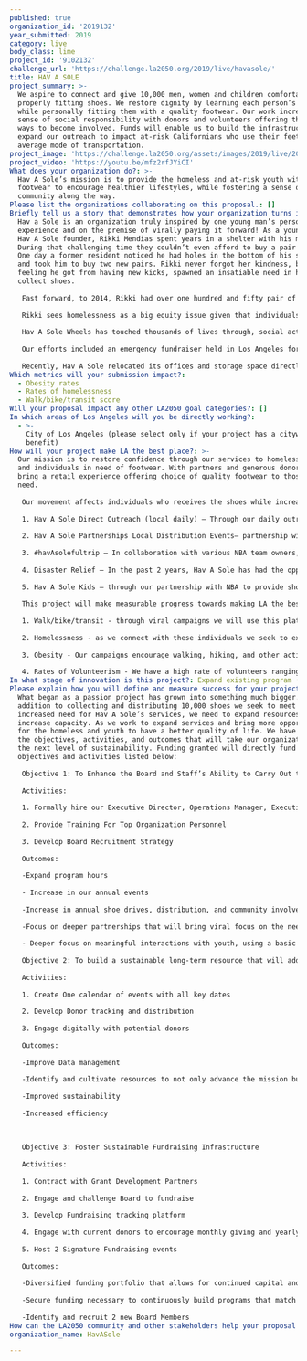 ```yaml
---
published: true
organization_id: '2019132'
year_submitted: 2019
category: live
body_class: lime
project_id: '9102132'
challenge_url: 'https://challenge.la2050.org/2019/live/havasole/'
title: HAV A SOLE
project_summary: >-
  We aspire to connect and give 10,000 men, women and children comfortable and
  properly fitting shoes. We restore dignity by learning each person’s name
  while personally fitting them with a quality footwear. Our work increases the
  sense of social responsibility with donors and volunteers offering them viral
  ways to become involved. Funds will enable us to build the infrastructure and
  expand our outreach to impact at-risk Californians who use their feet as an
  average mode of transportation.
project_image: 'https://challenge.la2050.org/assets/images/2019/live/2048-wide/havasole.jpg'
project_video: 'https://youtu.be/mfz2rfJYiCI'
What does your organization do?: >-
  Hav A Sole’s mission is to provide the homeless and at-risk youth with quality
  footwear to encourage healthier lifestyles, while fostering a sense of
  community along the way.
Please list the organizations collaborating on this proposal.: []
Briefly tell us a story that demonstrates how your organization turns inspiration into impact.: >-
  Hav a Sole is an organization truly inspired by one young man’s personal
  experience and on the premise of virally paying it forward! As a young boy,
  Hav A Sole founder, Rikki Mendias spent years in a shelter with his mother.
  During that challenging time they couldn’t even afford to buy a pair of shoes.
  One day a former resident noticed he had holes in the bottom of his sneakers
  and took him to buy two new pairs. Rikki never forgot her kindness, but the
  feeling he got from having new kicks, spawned an insatiable need in him to
  collect shoes. 
   
   Fast forward, to 2014, Rikki had over one hundred and fifty pair of shoes, when he suddenly realized there were people out there who had none. That’s when he loaded the back of his car and drove the streets until he found someone who could benefit from a newer pair of shoes. With their permission, Rikki took a before and after photo and posted it on social media. Inspired, many of his followers started sending in tennis shoes from all over the country, and that’s how Hav A Sole was born.
   
   Rikki sees homelessness as a big equity issue given that individuals experiencing homelessness are some of the most marginalized and disadvantaged people in our society. Focusing resources and investments on youth and homeless communities that have been left behind will produce the greatest returns. Accordingly we have developed this program to address one of the major inequities in the communities we serve.
   
   Hav A Sole Wheels has touched thousands of lives through, social activism, volunteering and building community. In four years we've given out over 13,000 pairs of shoes in 20 cities while touching thousands of lives.
   
   Our efforts included an emergency fundraiser held in Los Angeles for the Hurricane Harvey victims. This event took place over an entire weekend at Horace Mann Junior High bringing together individuals and grass root organizations from local communities which produced 1,500 pairs of shoes and carloads of supplies fitting a 53-foot semi-truck which transported these supplies to Houston by the Hav A Sole team. 
   
   Recently, Hav A Sole relocated its offices and storage space directly in the Downtown Los Angeles’ Skid Row area where many of these programs take place.
Which metrics will your submission impact?:
  - Obesity rates
  - Rates of homelessness
  - Walk/bike/transit score
Will your proposal impact any other LA2050 goal categories?: []
In which areas of Los Angeles will you be directly working?:
  - >-
    City of Los Angeles (please select only if your project has a citywide
    benefit)
How will your project make LA the best place?: >-
  Our mission is to restore confidence through our services to homeless, youth
  and individuals in need of footwear. With partners and generous donors, we
  bring a retail experience offering choice of quality footwear to those in
  need. 
   
   Our movement affects individuals who receives the shoes while increasing a sense of responsibility for donors and volunteers offering them a way connect. Hav A Sole’s goal for 2019 is to double our efforts so we can increase the amount of shoes given out, our programs and outreach includes:
   
   1. Hav A Sole Direct Outreach (local daily) — Through our daily outreach we ensure anytime we see a need we can fill that need for reliable footwear. On a daily basis our team identify, fit, and donates shoes to those in need —yes, that means if we cross paths with a homeless person in need of shoes, we offer help on the spot! 
   
   2. Hav A Sole Partnerships Local Distribution Events— partnership with various footwear companies we organize donation events to encourage shoe lovers to donate their unwanted shoes. We then organize volunteer days to distribute the footwear. Each outreach day is a chance to foster partnerships, encourage community service, and make a real connection within the community. 
   
   3. #havAsolefultrip — In collaboration with various NBA team owners, players, coaches and fans, we organize 2-3 nationwide outreaches per year to bring attention to the national crisis of homelessness. These successful outreach allow us to collect shoes and other donations, while viral connections are made both on and off-line 
   
   4. Disaster Relief — In the past 2 years, Hav A Sole has had the opportunity and resources to organize and mobilize outreach teams during several heartbreaking natural disasters. With a surplus in shoes and a warehouse to keep them, we aim to be the number one distributor of footwear during natural disasters. 
   
   5. Hav A Sole Kids — through our partnership with NBA to provide shoes and other resources to children participating in NBA children and youth programs we organize and distribute shoe donations to school aged children. 
   
   This project will make measurable progress towards making LA the best place to LIVE using the LA2050 our programs will support the following metrics: 
   
   1. Walk/bike/transit - through viral campaigns we will use this platform to inform and include all donors and receivers in our walking campaigns including an annual Sock Walk.
   
   2. Homelessness - as we connect with these individuals we seek to explore ways to connect them with basic needs resources. 
   
   3. Obesity - Our campaigns encourage walking, hiking, and other activity related group recreation as well as a focus on promoting healthier lifestyles. 
   
   4. Rates of Volunteerism - We have a high rate of volunteers ranging from donors, social media followers, as well as NBA and other high profile supporters as we focus on recruiting all donors to become volunteers.
In what stage of innovation is this project?: Expand existing program (expanding and continuing ongoing successful projects)
Please explain how you will define and measure success for your project.: >-
  What began as a passion project has grown into something much bigger. In
  addition to collecting and distributing 10,000 shoes we seek to meet the
  increased need for Hav A Sole’s services, we need to expand resources and
  increase capacity. As we work to expand services and bring more opportunities
  for the homeless and youth to have a better quality of life. We have outlined
  the objectives, activities, and outcomes that will take our organization to
  the next level of sustainability. Funding granted will directly fund the
  objectives and activities listed below: 
   
   Objective 1: To Enhance the Board and Staff’s Ability to Carry Out the Mission of the organization 
   
   Activities: 
   
   1. Formally hire our Executive Director, Operations Manager, Executive Assistant/Contracted employee for administrative work 
   
   2. Provide Training For Top Organization Personnel 
   
   3. Develop Board Recruitment Strategy 
   
   Outcomes: 
   
   -Expand program hours 
   
   - Increase in our annual events 
   
   -Increase in annual shoe drives, distribution, and community involvement 
   
   -Focus on deeper partnerships that will bring viral focus on the need for community involvement in solving bringing basic needs to the homeless, low income, and at-risk community members 
   
   - Deeper focus on meaningful interactions with youth, using a basic need item (shoes) to connect and show them they are important 
   
   Objective 2: To build a sustainable long-term resource that will address the need for footwear and other basic necessity while fostering a culture of community involvement and volunteerism
   
   Activities:
   
   1. Create One calendar of events with all key dates
   
   2. Develop Donor tracking and distribution
   
   3. Engage digitally with potential donors
   
   Outcomes:
   
   -Improve Data management
   
   -Identify and cultivate resources to not only advance the mission but to address the infrastructure for developing of Hav A Sole as a long-term resource for recycling footwear and making them available to all those who need them
   
   -Improved sustainability
   
   -Increased efficiency 
   
   
   
   Objective 3: Foster Sustainable Fundraising Infrastructure
   
   Activities: 
   
   1. Contract with Grant Development Partners
   
   2. Engage and challenge Board to fundraise 
   
   3. Develop Fundraising tracking platform 
   
   4. Engage with current donors to encourage monthly giving and yearly commitments 
   
   5. Host 2 Signature Fundraising events
   
   Outcomes:
   
   -Diversified funding portfolio that allows for continued capital and growth potential 
   
   -Secure funding necessary to continuously build programs that match the organizations growing mission
   
   -Identify and recruit 2 new Board Members
How can the LA2050 community and other stakeholders help your proposal succeed?: []
organization_name: HavASole

---
```

